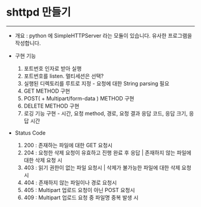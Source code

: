 # shttpd 만들기
---
- 개요 : python 에 SimpleHTTPServer 라는 모듈이 있습니다. 유사한 프로그램을 작성합니다.
- 구현 기능

  1. 포트번호 인자로 받아 실행
  2. 포트번호를 listen. 멀티세션은 선택?
  3. 실행된 디렉토리를 루트로 지정 - 요청에 대한 String parsing 필요
  4. GET METHOD 구현
  5. POST( + Multipart/form-data ) METHOD 구현
  6. DELETE METHOD 구현
  7. 로깅 기능 구현 - 시간, 요청 method, 경로, 요청 결과 응답 코드, 응답 크기, 응답 시간

- Status Code

  1. 200 : 존재하는 파일에 대한 GET 요청시
  2. 204 : 요청한 삭제 요청이 유효하고 진행 완료 후 응답 | 존재하지 않는 파일에 대한 삭제 요청 시
  4. 403 : 읽기 권한이 없는 파일 요청시 | 삭제가 불가능한 파일에 대한 삭제 요청 시
  5. 404 : 존재하지 않는 파일이나 경로 요청시
  6. 405 : Multipart 업로드 요청이 아닌 POST 요청시
  7. 409 : Multipart 업로드 요청 중 파일명 중복 발생 시
